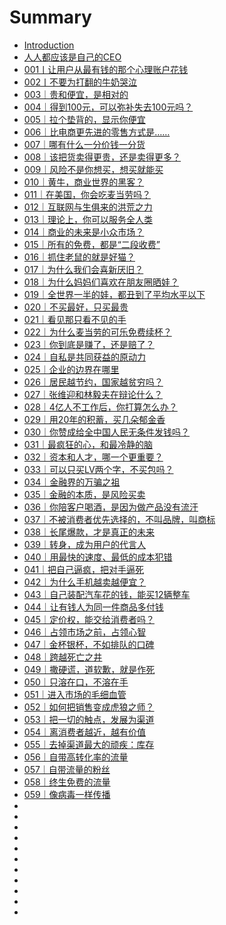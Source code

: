 # Summary

- [Introduction](README.md)
- [人人都应该是自己的CEO](000.md)
- [001丨让用户从最有钱的那个心理账户花钱](001.md)
- [002丨不要为打翻的牛奶哭泣](002.md)
- [003｜贵和便宜，是相对的](003.md)
- [004｜得到100元，可以弥补失去100元吗？](004.md)
- [005｜拉个垫背的，显示你便宜](005.md)
- [006｜比电商更先进的零售方式是……](006.md)
- [007｜哪有什么一分价钱一分货](007.md)
- [008｜该把货卖得更贵，还是卖得更多？](008.md)
- [009｜风险不是你想买，想买就能买](009.md)
- [010｜黄牛，商业世界的黑客？](010.md)
- [011｜在美国，你会吃麦当劳吗？](011.md)
- [012｜互联网与生俱来的洪荒之力](012.md)
- [013｜理论上，你可以服务全人类](013.md)
- [014｜商业的未来是小众市场？](014.md)
- [015｜所有的免费，都是“二段收费”](015.md)
- [016｜抓住老鼠的就是好猫？](016.md)
- [017｜为什么我们会喜新厌旧？](017.md)
- [018｜为什么妈妈们喜欢在朋友圈晒娃？](018.md)
- [019｜全世界一半的娃，都丑到了平均水平以下](019.md)
- [020｜不买最好，只买最贵](020.md)
- [021｜看见那只看不见的手](021.md)
- [022｜为什么麦当劳的可乐免费续杯？](022..md)
- [023｜你到底是赚了，还是赔了？](023.md)
- [024｜自私是共同获益的原动力](024.md)
- [025｜企业的边界在哪里](025.md)
- [026｜居民越节约，国家越贫穷吗？](026.md)
- [027｜张维迎和林毅夫在辩论什么？](027.md)
- [028｜4亿人不工作后，你打算怎么办？](028.md)
- [029｜用20年的积蓄，买几朵郁金香](029.md)
- [030｜你赞成给全中国人民无条件发钱吗？](030.md)
- [031｜最疯狂的心，和最冷静的脑](031.md)
- [032｜资本和人才，哪一个更重要？](032.md)
- [033｜可以只买LV两个字，不买包吗？](033.md)
- [034｜金融界的万骗之祖](034.md)
- [035｜金融的本质，是风险买卖](035.md)
- [036｜你陪客户喝酒，是因为做产品没有流汗](036.md)
- [037｜不被消费者优先选择的，不叫品牌，叫商标](037.md)
- [038｜长尾爆款，才是真正的未来](038.md)
- [039｜转身，成为用户的代言人](039.md)
- [040｜用最快的速度、最低的成本犯错](040.md)
- [041｜把自己逼疯，把对手逼死](041.md)
- [042｜为什么手机越卖越便宜？](042.md)
- [043｜自己装配汽车花的钱，能买12辆整车](043.md)
- [044｜让有钱人为同一件商品多付钱](044.md)
- [045｜定价权，能交给消费者吗？](045.md)
- [046｜占领市场之前，占领心智](046.md)
- [047｜金杯银杯，不如排队的口碑](047.md)
- [ 048｜跨越死亡之井](048.md)
- [049｜撒硬谎，道软歉，就是作死](049.md)
- [050｜只溶在口，不溶在手](050.md)
- [051｜进入市场的毛细血管](051.md)
- [052｜如何把销售变成虎狼之师？](052.md)
- [053｜把一切的触点，发展为渠道](053.md)
- [054｜离消费者越近，越有价值](054.md)
- [055｜去掉渠道最大的顽疾：库存](055.md)
- [056｜自带高转化率的流量](056.md)
- [057｜自带流量的粉丝](057.md)
- [058｜终生免费的流量](058.md)
- [059｜像病毒一样传播](059.md)
- []()
- []()
- []()
- []()
- []()
- []()
- []()
- []()
- []()
- []()
- []()